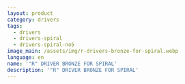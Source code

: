 ```yaml
---
layout: product
category: drivers
tags:
  - drivers
  - drivers-spiral
  - drivers-spiral-no5
image_main: /assets/img/r-drivers-bronze-for-spiral.webp
language: en
name: '"R" DRIVER BRONZE FOR SPIRAL'
description: '"R" DRIVER BRONZE FOR SPIRAL'
---
```

